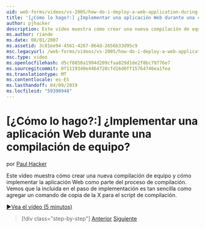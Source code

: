 ```yaml
---
uid: web-forms/videos/vs-2005/how-do-i-deploy-a-web-application-during-a-team-build
title: '[¿Cómo lo hago?:] ¿Implementar una aplicación Web durante una compilación de equipo? | Microsoft Docs'
author: pjhacker
description: Este vídeo muestra cómo crear una nueva compilación de equipo y cómo implementar la aplicación Web como parte del proceso de compilación. Vemos que la implemente para incluir...
ms.author: riande
ms.date: 08/01/2007
ms.assetid: 3c81ee94-4561-4267-864d-2656b33d95c9
msc.legacyurl: /web-forms/videos/vs-2005/how-do-i-deploy-a-web-application-during-a-team-build
msc.type: video
ms.openlocfilehash: d5cf8850a1994d209cfaa829d1de2f8bc79776e7
ms.sourcegitcommit: 0f1119340e4464720cfd16d0ff15764746ea1fea
ms.translationtype: MT
ms.contentlocale: es-ES
ms.lasthandoff: 04/09/2019
ms.locfileid: "59398948"
---
```

# <a name="how-do-i-deploy-a-web-application-during-a-team-build"></a>[¿Cómo lo hago?:] ¿Implementar una aplicación Web durante una compilación de equipo?

por [Paul Hacker](https://github.com/pjhacker)

Este vídeo muestra cómo crear una nueva compilación de equipo y cómo implementar la aplicación Web como parte del proceso de compilación. Vemos que la incluida en el paso de implementación es tan sencilla como agregar un comando de copia de la X para el script de compilación.

[&#9654;Vea el vídeo (5 minutos)](https://channel9.msdn.com/Blogs/ASP-NET-Site-Videos/how-do-i-deploy-a-web-application-during-a-team-build)

> [!div class="step-by-step"]
> [Anterior](how-do-i-automate-testing-using-team-build.md)
> [Siguiente](how-do-i-run-unit-tests-against-a-deployed-database.md)
